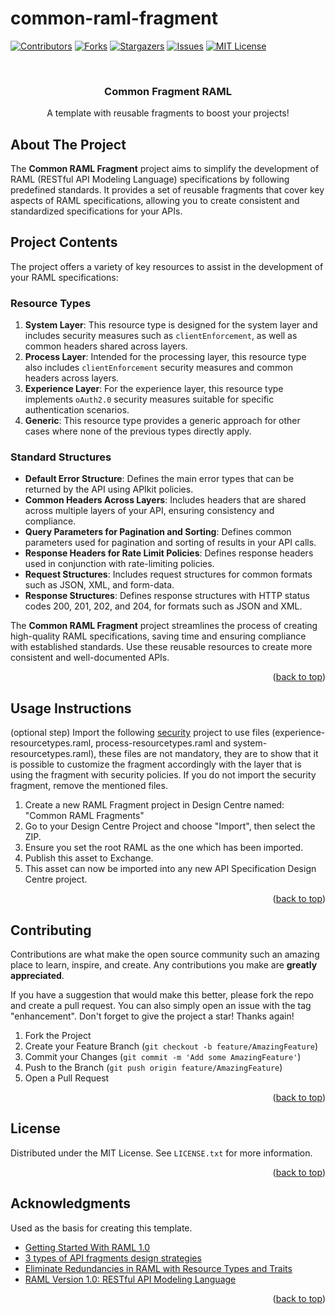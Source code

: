 # common-raml-fragment
<a name="readme-top"></a>

[![Contributors][contributors-shield]][contributors-url]
[![Forks][forks-shield]][forks-url]
[![Stargazers][stars-shield]][stars-url]
[![Issues][issues-shield]][issues-url]
[![MIT License][license-shield]][license-url]


<!-- PROJECT LOGO -->
<br />
<div align="center">
  <!-- <a href="https://github.com/jonathanfiss/common-raml-fragment">
    <img src="images/logo.png" alt="Logo" width="80" height="80">
  </a> -->

  <h3 align="center">Common Fragment RAML</h3>

  <p align="center">A template with reusable fragments to boost your projects!</p> 
</div>

<!-- ABOUT THE PROJECT -->
## About The Project

The **Common RAML Fragment** project aims to simplify the development of RAML (RESTful API Modeling Language) specifications by following predefined standards. It provides a set of reusable fragments that cover key aspects of RAML specifications, allowing you to create consistent and standardized specifications for your APIs.

## Project Contents

The project offers a variety of key resources to assist in the development of your RAML specifications:

### Resource Types

1. **System Layer**: This resource type is designed for the system layer and includes security measures such as `clientEnforcement`, as well as common headers shared across layers.
2. **Process Layer**: Intended for the processing layer, this resource type also includes `clientEnforcement` security measures and common headers across layers.
3. **Experience Layer**: For the experience layer, this resource type implements `oAuth2.0` security measures suitable for specific authentication scenarios.
4. **Generic**: This resource type provides a generic approach for other cases where none of the previous types directly apply.

### Standard Structures

- **Default Error Structure**: Defines the main error types that can be returned by the API using APIkit policies.
- **Common Headers Across Layers**: Includes headers that are shared across multiple layers of your API, ensuring consistency and compliance.
- **Query Parameters for Pagination and Sorting**: Defines common parameters used for pagination and sorting of results in your API calls.
- **Response Headers for Rate Limit Policies**: Defines response headers used in conjunction with rate-limiting policies.
- **Request Structures**: Includes request structures for common formats such as JSON, XML, and form-data.
- **Response Structures**: Defines response structures with HTTP status codes 200, 201, 202, and 204, for formats such as JSON and XML.

The **Common RAML Fragment** project streamlines the process of creating high-quality RAML specifications, saving time and ensuring compliance with established standards. Use these reusable resources to create more consistent and well-documented APIs.


<p align="right">(<a href="#readme-top">back to top</a>)</p>

## Usage Instructions

(optional step) Import the following [security](https://github.com/jonathanfiss/securities-raml-fragment) project to use files (experience-resourcetypes.raml, process-resourcetypes.raml and system-resourcetypes.raml), these files are not mandatory, they are to show that it is possible to customize the fragment accordingly with the layer that is using the fragment with security policies. If you do not import the security fragment, remove the mentioned files.
1. Create a new RAML Fragment project in Design Centre named: "Common RAML Fragments"
2. Go to your Design Centre Project and choose "Import", then select the ZIP.
3. Ensure you set the root RAML as the one which has been imported.
4. Publish this asset to Exchange.
5. This asset can now be imported into any new API Specification Design Centre project.

<p align="right">(<a href="#readme-top">back to top</a>)</p>

<!-- CONTRIBUTING -->
## Contributing

Contributions are what make the open source community such an amazing place to learn, inspire, and create. Any contributions you make are **greatly appreciated**.

If you have a suggestion that would make this better, please fork the repo and create a pull request. You can also simply open an issue with the tag "enhancement".
Don't forget to give the project a star! Thanks again!

1. Fork the Project
2. Create your Feature Branch (`git checkout -b feature/AmazingFeature`)
3. Commit your Changes (`git commit -m 'Add some AmazingFeature'`)
4. Push to the Branch (`git push origin feature/AmazingFeature`)
5. Open a Pull Request

<p align="right">(<a href="#readme-top">back to top</a>)</p>

<!-- LICENSE -->
## License

Distributed under the MIT License. See `LICENSE.txt` for more information.

<p align="right">(<a href="#readme-top">back to top</a>)</p>

<!-- ACKNOWLEDGMENTS -->
## Acknowledgments

Used as the basis for creating this template.

* [Getting Started With RAML 1.0](https://medium.com/@shiv.jalli_26300/getting-started-with-raml-1-0-406377f8c1ab)
* [3 types of API fragments design strategies](https://blogs.mulesoft.com/api-integration/patterns/api-fragments-design-strategies/)
* [Eliminate Redundancies in RAML with Resource Types and Traits](https://www.baeldung.com/simple-raml-with-resource-types-and-traits)
* [RAML Version 1.0: RESTful API Modeling Language](https://github.com/raml-org/raml-spec/blob/master/versions/raml-10/raml-10.md/#resource-types-and-traits)


<p align="right">(<a href="#readme-top">back to top</a>)</p>


<!-- MARKDOWN LINKS & IMAGES -->
<!-- https://www.markdownguide.org/basic-syntax/#reference-style-links -->
[contributors-shield]: https://img.shields.io/github/contributors/jonathanfiss/common-raml-fragment.svg?style=for-the-badge
[contributors-url]: https://github.com/jonathanfiss/common-raml-fragment/graphs/contributors
[forks-shield]: https://img.shields.io/github/forks/jonathanfiss/common-raml-fragment.svg?style=for-the-badge
[forks-url]: https://github.com/jonathanfiss/common-raml-fragment/network/members
[stars-shield]: https://img.shields.io/github/stars/jonathanfiss/common-raml-fragment.svg?style=for-the-badge
[stars-url]: https://github.com/jonathanfiss/common-raml-fragment/stargazers
[issues-shield]: https://img.shields.io/github/issues/jonathanfiss/common-raml-fragment.svg?style=for-the-badge
[issues-url]: https://github.com/jonathanfiss/common-raml-fragment/issues
[license-shield]: https://img.shields.io/github/license/jonathanfiss/common-raml-fragment.svg?style=for-the-badge
[license-url]: https://github.com/jonathanfiss/common-raml-fragment/blob/master/LICENSE.txt

